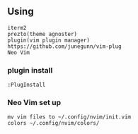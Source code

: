 ## Using
```
iterm2
prezto(theme agnoster)
plugin(vim plugin manager)
https://github.com/junegunn/vim-plug
Neo Vim
```

### plugin install
```
:PlugInstall
```

### Neo Vim set up
```
mv vim files to ~/.config/nvim/init.vim
colors ~/.config/nvim/colors/
```
